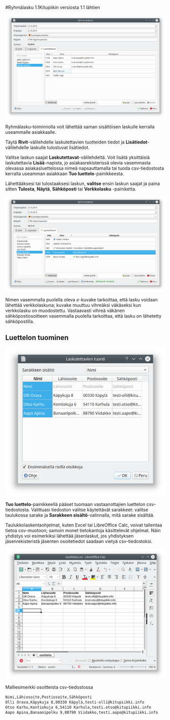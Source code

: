 #Ryhmälasku  <span class=ver>1.1<span class=selite>Kitupiikin versiosta 1.1 lähtien</span></span>

![](ryhma.png)

Ryhmälasku-toiminnolla voit lähettää saman sisältöisen laskulle kerralla useammalle asiakkaalle.

Täytä **Rivit**-välilehdelle laskutettavien tuotteiden tiedot ja **Lisätiedot**-välilehdelle laskulle tulostuvat lisätiedot.

Valitse laskun saajat **Laskutettavat**-välilehdeltä. Voit lisätä yksittäisiä laskutettavia **Lisää**-napista, jo asiakasrekisterissä olevia vasemmasta olevassa asiakasluettelossa nimeä napsauttamalla tai tuoda csv-tiedostosta kerralla useamman asiakkaan **Tuo luettelo**-painikkeesta.

Lähettääksesi tai tulostaaksesi laskun, **valitse** ensin laskun saajat ja paina sitten **Tulosta**, **Näytä**, **Sähköposti** tai **Verkkolasku** -painiketta.

![](lahetetyt.png)

Nimen vasemmalla puolella oleva *e*-kuvake tarkoittaa, että lasku voidaan lähettää verkkolaskuna; kuvake muuttuu vihreäksi väkäseksi kun verkkolasku on muodostettu. Vastaavasti vihreä väkänen sähköpostiosoitteen vasemmalla puolella tarkoittaa, että lasku on lähetetty sähköpostilla.

## Luettelon tuominen

![](luettelo.png)

**Tuo luettelo**-painikkeellä pääset tuomaan vastaanottajien luettelon csv-tiedostosta. Valittuasi tiedoston valitse käytettävät sarakkeet: valitse taulukossa sarake ja **Sarakkeen sisältö**-valinnalla, mitä sarake sisältää.

Taulukkolaskentaohjelmat, kuten Excel tai LibreOffice Calc, voivat tallentaa tietoa csv-muotoon; samoin monet tietokantoja käsittelevät ohjelmat. Näin yhdistys voi esimerkiksi lähettää jäsenlaskut, jos yhdistyksen jäsenrekisteristä jäsenten osoitetiedot saadaan vietyä csv-tiedostoksi.

![](libre.png)

Malliesimerkki osoitteista csv-tiedostossa
```
Nimi,Lähiosoite,Postiosoite,Sähköposti
Olli Orava,Käpykuja 8,00330 Käpylä,testi-olli@kitupiikki.info
Otso Karhu,Kontiokuja 6,54110 Karhula,testi.otso@kitupiikki.info
Aapo Apina,Banaanipolku 9,88790 Viidakko,testi.aapo@kitupiikki.info
```
